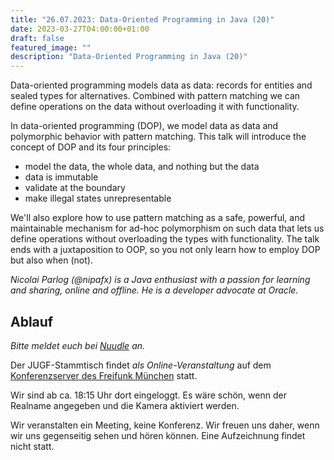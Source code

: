 ```yaml
---
title: "26.07.2023: Data-Oriented Programming in Java (20)"
date: 2023-03-27T04:00:00+01:00
draft: false
featured_image: ""
description: "Data-Oriented Programming in Java (20)"
---
```


Data-oriented programming models data as data: records for entities and sealed types for alternatives. Combined with pattern matching we can define operations on the data without overloading it with functionality.

In data-oriented programming (DOP), we model data as data and polymorphic behavior with pattern matching. This talk will introduce the concept of DOP and its four principles:

* model the data, the whole data, and nothing but the data
* data is immutable
* validate at the boundary
* make illegal states unrepresentable

We'll also explore how to use pattern matching as a safe, powerful, and maintainable mechanism for ad-hoc polymorphism on such data that lets us define operations without overloading the types with functionality. The talk ends with a juxtaposition to OOP, so you not only learn how to employ DOP but also when (not).

_Nicolai Parlog (@nipafx) is a Java enthusiast with a passion for learning and sharing, online and offline. He is a developer advocate at Oracle._

## Ablauf 

_Bitte meldet euch bei [Nuudle]() an._

Der JUGF-Stammtisch findet _als Online-Veranstaltung_ auf dem [Konferenzserver des Freifunk München](https://meet.ffmuc.net/jugfmeeting) statt.

Wir sind ab ca. 18:15 Uhr dort eingeloggt. Es wäre schön, wenn der Realname angegeben und die Kamera aktiviert werden.

Wir veranstalten ein Meeting, keine Konferenz. Wir freuen uns daher, wenn wir uns gegenseitig sehen und hören können.
Eine Aufzeichnung findet nicht statt.